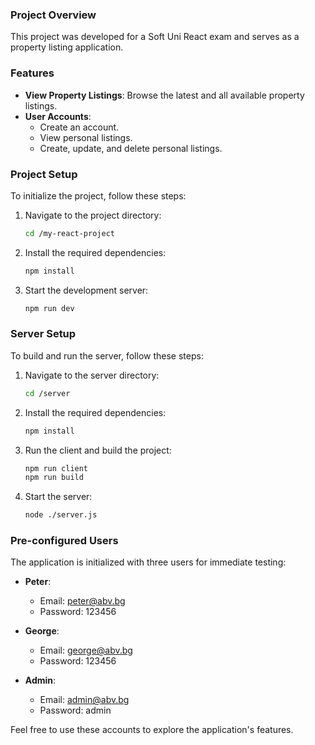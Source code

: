 ### Project Overview

This project was developed for a Soft Uni React exam and serves as a property listing application.

### Features

- **View Property Listings**: Browse the latest and all available property listings.
- **User Accounts**:
  - Create an account.
  - View personal listings.
  - Create, update, and delete personal listings.

### Project Setup

To initialize the project, follow these steps:

1. Navigate to the project directory:

   ```bash
   cd /my-react-project
   ```

2. Install the required dependencies:

   ```bash
   npm install
   ```

3. Start the development server:
   ```bash
   npm run dev
   ```

### Server Setup

To build and run the server, follow these steps:

1. Navigate to the server directory:

   ```bash
   cd /server
   ```

2. Install the required dependencies:

   ```bash
   npm install
   ```

3. Run the client and build the project:

   ```bash
   npm run client
   npm run build
   ```

4. Start the server:
   ```bash
   node ./server.js
   ```

### Pre-configured Users

The application is initialized with three users for immediate testing:

- **Peter**:

  - Email: peter@abv.bg
  - Password: 123456

- **George**:

  - Email: george@abv.bg
  - Password: 123456

- **Admin**:
  - Email: admin@abv.bg
  - Password: admin

Feel free to use these accounts to explore the application's features.

